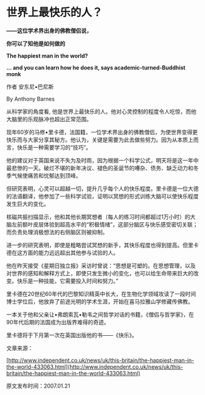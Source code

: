 # 世界上最快乐的人？

**——这位学术界出身的佛教僧侣说，**

**你可以了知他是如何做的**

**The happiest man in the world?**

**... and you can learn how he does it, says academic-turned-Buddhist monk**

作者 安东尼•巴尼斯

By Anthony Barnes

从科学家的角度看, 他是世界上最快乐的人。他对心灵控制的程度令人吃惊，而他大脑里的乐观脉冲也超出正常范围。

现年60岁的马修•里卡德，法国籍，一位学术界出身的佛教僧侣，为使世界变得更快乐而与大家分享其秘方。他认为，关键是需要为此去做些努力。因为从本质上而言，快乐是一种需要学习的“技巧”。

他的建议对于英国来说不失为及时雨，因为根据一个科学公式，明天将是这一年中最悲惨的一天。破烂不堪的新年决议、褪色的圣诞节的嘈杂、债务、缺乏动力和冬季气候使痛苦和忧郁达到顶峰。

但研究表明，心灵可以超越一切，提升几乎每个人的快乐程度。里卡德是一位大德的法语翻译，他参加了一些科学试验，证明以冥想的形式训练大脑可以使快乐程度发生巨大的变化。

核磁共振扫描显示，他和其他长期冥想者（每人的练习时间都超过1万小时）的大脑左前额叶皮层体验到超高水平的“积极情绪”，这部分脑区与快乐感受密切关联；而负责处理消极想法的右侧脑区则被抑制。

进一步的研究表明，即使是粗略尝试冥想的新手，其快乐程度也得到提高。但里卡德在这方面的能力远远超出其他参与试验的人。

他在昨天接受《星期日独立报》采访时曾说：“思想是可塑的。在思想管理，以及对世界的感知和解释方式上，即使只发生微小的变化，也可以给生命带来巨大的改变。快乐是一种技能，它需要投入时间和努力。”

里卡德在20世纪60年代的巴黎知识精英中长大，在生物化学领域攻读了一段时间博士学位后，他放弃了前途光明的学术生涯，开始在喜马拉雅山学修藏传佛教。

一本关于他和父亲让•弗朗索瓦•勒韦之间哲学对话的书籍，《僧侣与哲学家》，在90年代后期的法国成为出版界难得的奇迹。

里卡德将于下月第一次在英国出版他的书——《快乐》。

文章来源：

[http://www.independent.co.uk/news/uk/this-britain/the-happiest-man-in-the-world-433063.html](http://www.independent.co.uk/news/uk/this-britain/the-happiest-man-in-the-world-433063.html)

原文发布时间：2007.01.21

